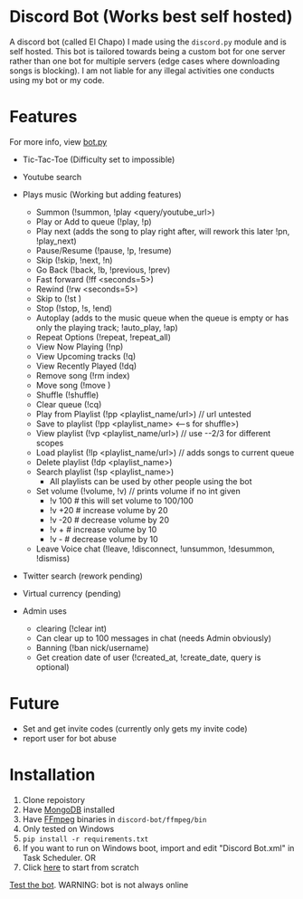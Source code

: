 # Discord Bot (Works best self hosted)
A discord bot (called El Chapo) I made using the `discord.py` module and is self hosted. 
This bot is tailored towards being a custom bot for one server rather than one bot for 
multiple servers (edge cases where downloading songs is blocking).
I am not liable for any illegal activities one conducts using my bot or my code.

# Features
For more info, view [bot.py](../discord-bot/bot.py)

- Tic-Tac-Toe (Difficulty set to impossible)
- Youtube search
- Plays music (Working but adding features)
    - Summon (!summon, !play <query/youtube_url>)
    - Play or Add to queue (!play, !p)
    - Play next (adds the song to play right after, will rework this later !pn, !play_next)
    - Pause/Resume (!pause, !p, !resume)
    - Skip (!skip, !next, !n)
    - Go Back (!back, !b, !previous, !prev)
    - Fast forward (!ff <seconds=5>)
    - Rewind (!rw <seconds=5>)
    - Skip to (!st <seconds>)
    - Stop (!stop, !s, !end)
    - Autoplay (adds to the music queue when the queue is empty or has only the playing track; !auto_play, !ap)
    - Repeat Options (!repeat, !repeat_all)
    - View Now Playing (!np)
    - View Upcoming tracks (!q)
    - View Recently Played (!dq)
    - Remove song (!rm index)
    - Move song (!move <from> <to>)
    - Shuffle (!shuffle)
    - Clear queue (!cq)
    - Play from Playlist (!pp <playlist_name/url>)  // url untested
    - Save to playlist (!pp <playlist_name> <--s for shuffle>)
    - View playlist (!vp <playlist_name/url>)  // use --2/3 for different scopes
    - Load playlist (!lp <playlist_name/url>)  // adds songs to current queue
    - Delete playlist (!dp <playlist_name>)
    - Search playlist (!sp <playlist_name>)
        - All playlists can be used by other people using the bot
    - Set volume (!volume, !v)  // prints volume if no int given
        - !v 100  # this will set volume to 100/100
        - !v +20  # increase volume by 20
        - !v -20  # decrease volume by 20
        - !v +  # increase volume by 10
        - !v -  # decrease volume by 10
    - Leave Voice chat (!leave, !disconnect, !unsummon, !desummon, !dismiss)
    

- Twitter search (rework pending)
- Virtual currency (pending)
- Admin uses
    - clearing (!clear int)
    - Can clear up to 100 messages in chat (needs Admin obviously)
    - Banning (!ban nick/username)
    - Get creation date of user (!created_at, !create_date, query is optional)

# Future
- Set and get invite codes (currently only gets my invite code)
- report user for bot abuse

# Installation
1. Clone repoistory
2. Have [MongoDB](https://www.mongodb.com/what-is-mongodb) installed
3. Have [FFmpeg](https://www.ffmpeg.org/download.html) binaries in `discord-bot/ffmpeg/bin`
4. Only tested on Windows
5. `pip install -r requirements.txt`
6. If you want to run on Windows boot, import and edit "Discord Bot.xml" in Task Scheduler. OR
7. Click [here](https://medium.com/@elijahlopezz/python-and-background-tasks-4f70b4a2efd8) to start from scratch

[Test the bot](https://discordapp.com/oauth2/authorize?&client_id=282274755426385921&scope=bot&permissions=8).
WARNING: bot is not always online
